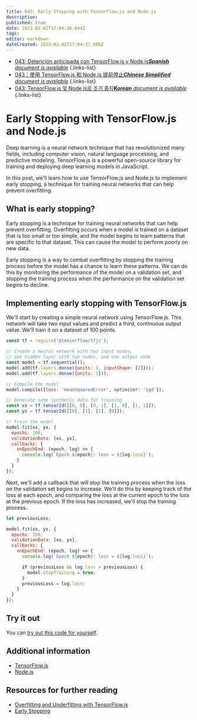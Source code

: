 ```yaml
---
title: 043: Early Stopping with TensorFlow.js and Node.js
description: 
published: true
date: 2023-02-02T17:04:38.644Z
tags: 
editor: markdown
dateCreated: 2023-02-02T17:04:37.006Z
---
```


- [043: Detención anticipada con TensorFlow.js y Node.js***Spanish** document is available*](/es/Knowledge-base/TensorFlow-js/Learning/043-early-stopping-with-tensorflow-js-and-node-js)
{.links-list}
- [043：使用 TensorFlow.js 和 Node.js 提前停止***Chinese Simplified** document is available*](/zh/Knowledge-base/TensorFlow-js/Learning/043-early-stopping-with-tensorflow-js-and-node-js)
{.links-list}
- [043: TensorFlow.js 및 Node.js로 조기 중지***Korean** document is available*](/ko/Knowledge-base/TensorFlow-js/Learning/043-early-stopping-with-tensorflow-js-and-node-js)
{.links-list}


# Early Stopping with TensorFlow.js and Node.js

Deep learning is a neural network technique that has revolutionized many fields, including computer vision, natural language processing, and predictive modeling. TensorFlow.js is a powerful open-source library for training and deploying deep learning models in JavaScript.

In this post, we'll learn how to use TensorFlow.js and Node.js to implement early stopping, a technique for training neural networks that can help prevent overfitting.

## What is early stopping?

Early stopping is a technique for training neural networks that can help prevent overfitting. Overfitting occurs when a model is trained on a dataset that is too small or too simple, and the model begins to learn patterns that are specific to that dataset. This can cause the model to perform poorly on new data.

Early stopping is a way to combat overfitting by stopping the training process before the model has a chance to learn these patterns. We can do this by monitoring the performance of the model on a validation set, and stopping the training process when the performance on the validation set begins to decline.

## Implementing early stopping with TensorFlow.js

We'll start by creating a simple neural network using TensorFlow.js. This network will take two input values and predict a third, continuous output value. We'll train it on a dataset of 100 points.

```javascript
const tf = require('@tensorflow/tfjs');

// Create a neural network with two input nodes,
// one hidden layer with two nodes, and one output node
const model = tf.sequential();
model.add(tf.layers.dense({units: 2, inputShape: [2]}));
model.add(tf.layers.dense({units: 1}));

// Compile the model
model.compile({loss: 'meanSquaredError', optimizer: 'sgd'});

// Generate some synthetic data for training
const xs = tf.tensor2d([[0, 0], [0, 1], [1, 0], [1, 1]]);
const ys = tf.tensor2d([[0], [1], [1], [0]]);

// Train the model
model.fit(xs, ys, {
  epochs: 100,
  validationData: [xs, ys],
  callbacks: {
    onEpochEnd: (epoch, log) => {
      console.log(`Epoch ${epoch}: loss = ${log.loss}`);
    }
  }
});
```

Next, we'll add a callback that will stop the training process when the loss on the validation set begins to increase. We'll do this by keeping track of the loss at each epoch, and comparing the loss at the current epoch to the loss at the previous epoch. If the loss has increased, we'll stop the training process.

```javascript
let previousLoss;

model.fit(xs, ys, {
  epochs: 100,
  validationData: [xs, ys],
  callbacks: {
    onEpochEnd: (epoch, log) => {
      console.log(`Epoch ${epoch}: loss = ${log.loss}`);

      if (previousLoss && log.loss > previousLoss) {
        model.stopTraining = true;
      }
      previousLoss = log.loss;
    }
  }
});
```

## Try it out

You can [try out this code for yourself](https://jsfiddle.net/jimmykim/9h5b7eLp/).

## Additional information

- [TensorFlow.js](https://js.tensorflow.org/)
- [Node.js](https://nodejs.org/en/)

## Resources for further reading

- [Overfitting and Underfitting with TensorFlow.js](https://js.tensorflow.org/tutorials/overfitting_and_underfitting.html)
- [Early Stopping](https://machinelearningmastery.com/how-to-avoid-overfitting-with-early-stopping/)